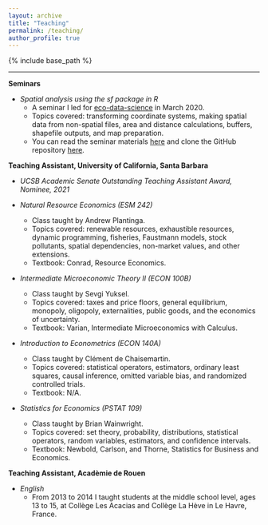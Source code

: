 ```yaml
---
layout: archive
title: "Teaching"
permalink: /teaching/
author_profile: true
---
```


{% include base_path %}

------

**Seminars**
* *Spatial analysis using the sf package in R* 
  * A seminar I led for [eco-data-science](https://eco-data-science.github.io/) in March 2020. 
  * Topics covered: transforming coordinate systems, making spatial data from non-spatial files, area and distance calculations, buffers, shapefile outputs, and map preparation. 
  * You can read the seminar materials [here](https://jacobgellman.github.io/files/eco-data-sci-sf.html) and clone the GitHub repository [here](https://github.com/jacobgellman/eco-data-sci-sf).

**Teaching Assistant, University of California, Santa Barbara**
* *UCSB Academic Senate Outstanding Teaching Assistant Award, Nominee, 2021*

* *Natural Resource Economics (ESM 242)* 
  * Class taught by Andrew Plantinga. 
  * Topics covered: renewable resources, exhaustible resources, dynamic programming, fisheries, Faustmann models, stock pollutants, spatial dependencies, non-market values, and other extensions. 
  * Textbook: Conrad, Resource Economics.

* *Intermediate Microeconomic Theory II (ECON 100B)*
  * Class taught by Sevgi Yuksel. 
  * Topics covered: taxes and price floors, general equilibrium, monopoly, oligopoly, externalities, public goods, and the economics of uncertainty. 
  * Textbook: Varian, Intermediate Microeconomics with Calculus.

* *Introduction to Econometrics (ECON 140A)*
  * Class taught by Clément de Chaisemartin. 
  * Topics covered: statistical operators, estimators, ordinary least squares, causal inference, omitted variable bias, and randomized controlled trials. 
  * Textbook: N/A.

* *Statistics for Economics (PSTAT 109)*
  * Class taught by Brian Wainwright. 
  * Topics covered: set theory, probability, distributions, statistical operators, random variables, estimators, and confidence intervals.
  * Textbook: Newbold, Carlson, and Thorne, Statistics for Business and Economics.

**Teaching Assistant, Acadèmie de Rouen**
* *English* 
  * From 2013 to 2014 I taught students at the middle school level, ages 13 to 15, at Collège Les Acacias and Collège La Hève in Le Havre, France.